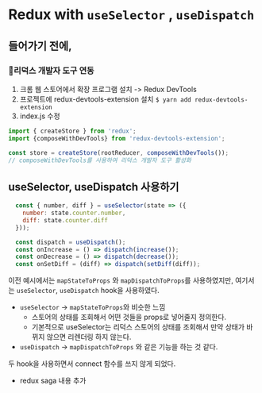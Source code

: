 # Redux with `useSelector` , `useDispatch` 

## 들어가기 전에,

### 📍리덕스 개발자 도구 연동

1. 크롬 웹 스토어에서 확장 프로그램 설치 -> Redux DevTools
2. 프로젝트에 redux-devtools-extension 설치
`$ yarn add redux-devtools-extension`
3. index.js 수정
```javascript
import { createStore } from 'redux';
import {composeWithDevTools} from 'redux-devtools-extension';

const store = createStore(rootReducer, composeWithDevTools());
// composeWithDevTools를 사용하여 리덕스 개발자 도구 활성화
```

## useSelector, useDispatch 사용하기
```javascript
  const { number, diff } = useSelector(state => ({
    number: state.counter.number,
    diff: state.counter.diff
  }));

  const dispatch = useDispatch();
  const onIncrease = () => dispatch(increase());
  const onDecrease = () => dispatch(decrease());
  const onSetDiff = (diff) => dispatch(setDiff(diff));
```

이전 예시에서는 `mapStateToProps` 와  `mapDispatchToProps`를 사용하였지만, 여기서는 `useSelector`, `useDispatch` hook을 사용하였다.
* `useSelector` -> `mapStateToProps`와 비슷한 느낌
    - 스토어의 상태를 조회해서 어떤 것들을 props로 넣어줄지 정의한다.
    - 기본적으로 useSelector는 리덕스 스토어의 상태를 조회해서 만약 상태가 바뀌지 않으면 리렌더링 하지 않는다.
* `useDispatch` -> `mapDispatchToProps` 와 같은 기능을 하는 것 같다.

두 hook을 사용하면서 connect 함수를 쓰지 않게 되었다.

+ redux saga 내용 추가
